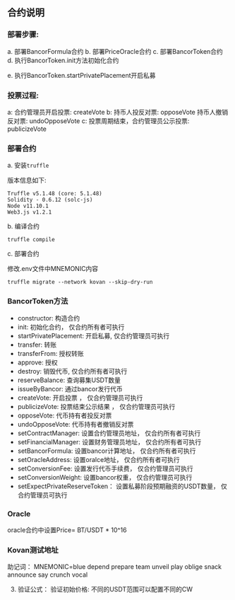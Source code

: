## 合约说明

### 部署步骤:

   a. 部署BancorFormula合约
   b. 部署PriceOracle合约
   c. 部署BancorToken合约
   d. 执行BancorToken.init方法初始化合约

   e. 执行BancorToken.startPrivatePlacement开启私募

### 投票过程:

   a: 合约管理员开启投票: createVote
   b: 持币人投反对票:   opposeVote
      持币人撤销反对票:  undoOpposeVote
   c: 投票周期结束，合约管理员公示投票: publicizeVote


### 部署合约

a. 安装`truffle`

版本信息如下:

```
Truffle v5.1.48 (core: 5.1.48)
Solidity - 0.6.12 (solc-js)
Node v11.10.1
Web3.js v1.2.1
```

b. 编译合约

```
truffle compile
```

c. 部署合约

修改.env文件中MNEMONIC内容

```
truffle migrate --network kovan --skip-dry-run
```



### BancorToken方法

* constructor: 构造合约
* init: 初始化合约， 仅合约所有者可执行
* startPrivatePlacement: 开启私募, 仅合约管理员可执行
* transfer: 转账
* transferFrom: 授权转账
* approve: 授权
* destroy: 销毁代币, 仅合约所有者可执行
* reserveBalance: 查询募集USDT数量
* issueByBancor: 通过bancor发行代币
* createVote: 开启投票 ， 仅合约管理员可执行
* publicizeVote: 投票结束公示结果 ， 仅合约管理员可执行
* opposeVote: 代币持有者投反对票
* undoOpposeVote: 代币持有者撤销反对票
* setContractManager: 设置合约管理员地址， 仅合约所有者可执行
* setFinancialManager: 设置财务管理员地址， 仅合约所有者可执行
* setBancorFormula: 设置bancor计算地址， 仅合约所有者可执行
* setOracleAddress:  设置oralce地址， 仅合约所有者可执行
* setConversionFee: 设置发行代币手续费， 仅合约管理员可执行
* setConversionWeight: 设置bancor权重， 仅合约管理员可执行
* setExpectPrivateReserveToken： 设置私募阶段预期融资的USDT数量， 仅合约管理员可执行


### Oracle

oracle合约中设置Price= BT/USDT * 10^16



### Kovan测试地址

助记词： MNEMONIC=blue depend prepare team unveil play oblige snack announce say crunch vocal





3. 验证公式： 验证初始价格:
   不同的USDT范围可以配置不同的CW
